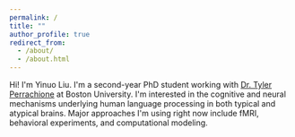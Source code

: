```yaml
---
permalink: /
title: ""
author_profile: true
redirect_from: 
  - /about/
  - /about.html
---
```


Hi! I'm Yinuo Liu. I'm a second-year PhD student working with <a href="https://www.bu.edu/sargent/profile/tyler-k-perrachione-ph-d/" target="_blank" rel="noopener">Dr. Tyler Perrachione</a> at Boston University. I'm interested in the cognitive and neural mechanisms underlying human language processing in both typical and atypical brains. Major approaches I'm using right now include fMRI, behavioral experiments, and computational modeling.
